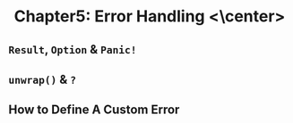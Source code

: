 # <center> Chapter5: Error Handling <\center>
## `Result`, `Option` & `Panic!`

## `unwrap()` & `?`

## How to Define A Custom Error